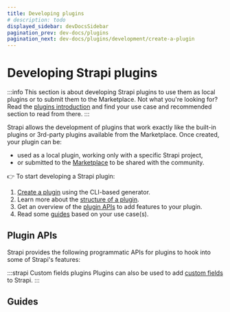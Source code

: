 ```yaml
---
title: Developing plugins
# description: todo
displayed_sidebar: devDocsSidebar
pagination_prev: dev-docs/plugins
pagination_next: dev-docs/plugins/development/create-a-plugin
---
```


# Developing Strapi plugins

:::info
This section is about developing Strapi plugins to use them as local plugins or to submit them to the Marketplace. Not what you're looking for? Read the [plugins introduction](/dev-docs/plugins) and find your use case and recommended section to read from there.
:::

Strapi allows the development of plugins that work exactly like the built-in plugins or 3rd-party plugins available from the Marketplace. Once created, your plugin can be:

- used as a local plugin, working only with a specific Strapi project,
- or submitted to the [Marketplace](https://market.strapi.io) to be shared with the community.

👉 To start developing a Strapi plugin:

1. [Create a plugin](/dev-docs/plugins/development/create-a-plugin) using the CLI-based generator.
2. Learn more about the [structure of a plugin](/dev-docs/plugins/development/plugin-structure).
3. Get an overview of the [plugin APIs](#plugin-apis) to add features to your plugin.
4. Read some [guides](#guides) based on your use case(s).

## Plugin APIs

Strapi provides the following programmatic APIs for plugins to hook into some of Strapi's features:

<CustomDocCardsWrapper>
<CustomDocCard emoji="" title="Admin Panel API" description="Use the Admin Panel API to have your plugin interact with the admin panel of Strapi." link="/dev-docs/api/plugins/admin-panel-api" />
<CustomDocCard emoji="" title="Server API" description="Use the Server API to have your plugin interact with the backend server of Strapi." link="/dev-docs/api/plugins/server-api" />
</CustomDocCardsWrapper>

:::strapi Custom fields plugins
Plugins can also be used to add [custom fields](/dev-docs/custom-fields) to Strapi.
:::

## Guides

<CustomDocCard small emoji="💁" title="How to store and access data from a Strapi plugin" description="" link="/dev-docs/plugins/guides/store-and-access-data" />
<CustomDocCard small emoji="💁" title="How to create a global plugin middleware" description="" link="/dev-docs/plugins/guides/global-plugin-middleware" />
<CustomDocCard small emoji="💁" title="How to pass data from the backend server to the admin panel with a plugin" description="" link="/dev-docs/plugins/guides/pass-data-from-server-to-admin-panel" />
<CustomDocCard small emoji="💁" title="How to submit your plugin to the Strapi Marketplace" description="" link="/dev-docs/plugins/guides/marketplace" />
